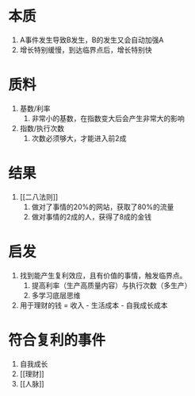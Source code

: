 # 本质
1. A事件发生导致B发生，B的发生又会自动加强A
2. 增长特别缓慢，到达临界点后，增长特别快
# 质料
1. 基数/利率
	1. 非常小的基数，在指数变大后会产生非常大的影响
2. 指数/执行次数
	1. 次数必须够大，才能进入前2成
# 结果
1. [[二八法则]]
	1. 做对了事情的20%的网站，获取了80%的流量
	2. 做对事情的2成的人，获得了8成的金钱
# 启发
1. 找到能产生复利效应，且有价值的事情，触发临界点。
	1. 提高利率（生产高质量内容）与执行次数（多生产）
	2. 多学习底层思维
2. 用于理财的钱 = 收入 - 生活成本 - 自我成长成本
# 符合复利的事件
1. 自我成长
2. [[理财]]
3. [[人脉]]